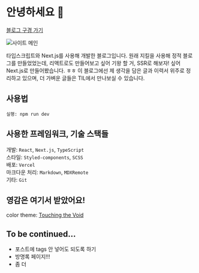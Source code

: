 # 안녕하세요 👋

[블로그 구경 가기](https://haeun.vercel.app/)

![사이트 메인](https://user-images.githubusercontent.com/50111853/172634895-6693e000-5494-4af4-87f6-9d5eebaa3f41.png)

타입스크립트와 Next.js를 사용해 개발한 블로그입니다.
원래 지킬을 사용해 정적 블로그를 만들었었는데, 리액트로도 만들어보고 싶어 기왕 할 거, SSR로 해보자! 싶어
Next.js로 만들어봤습니다. ㅎㅎ
이 블로그에선 제 생각을 담은 글과 이력서 위주로 정리하고 있으며,
더 가벼운 글들은 TIL에서 만나보실 수 있습니다.

## 사용법
```shell
실행: npm run dev
```

## 사용한 프레임워크, 기술 스택들

개발: `React`, `Next.js`, `TypeScript`  
스타일: `Styled-components`, `SCSS`  
배포: `Vercel`  
마크다운 처리: `Markdown`, `MDXRemote`  
기타: `Git`

## 영감은 여기서 받았어요!

color theme: [Touching the Void](https://www.moma.org/calendar/galleries/5269)

## To be continued...

- 포스트에 tags 안 넣어도 되도록 하기
- 방명록 페이지!!!
- 좀 더 
